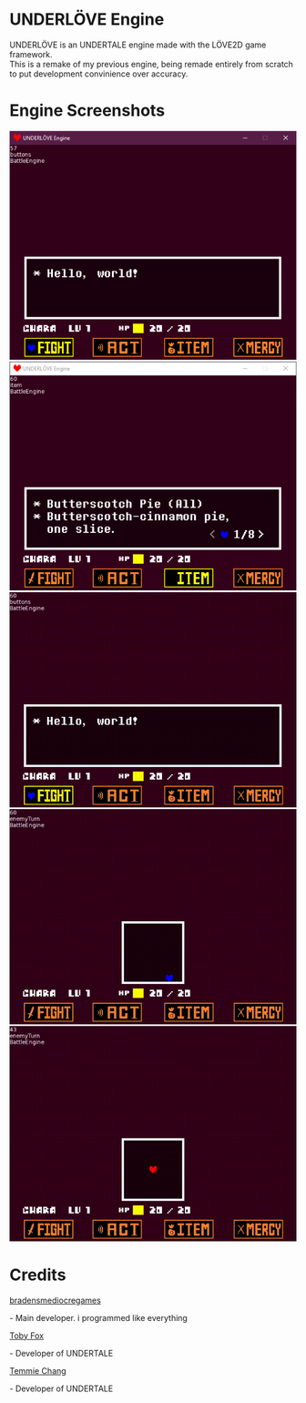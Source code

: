 # UNDERLÖVE Engine
<p>UNDERLÖVE is an UNDERTALE engine made with the LÖVE2D game framework.</br>This is a remake of my previous engine, being remade entirely from scratch to put development convinience over accuracy.</p>

# Engine Screenshots
!["9/16/24 screenshot - Menu."](./github/1.png "9/16/24 screenshot - Menu.")
!["9/16/24 screenshot - Items."](./github/2.png "9/16/24 screenshot - Items.")
!["9/16/24 recording - Red soul."](./github/3.gif "9/16/24 recording - Red soul.")
!["9/16/24 recording - Menu."](./github/4.gif "9/16/24 recording - Items.")
!["9/16/24 recording - Blue soul."](./github/5.gif "9/16/24 recording - Blue soul.")

# Credits
[bradensmediocregames](https://github.com/bradensMG/) <p> - Main developer. i programmed like everything</p>
[Toby Fox](https://x.com/tobyfox) <p> - Developer of UNDERTALE</p>
[Temmie Chang](https://x.com/tuyoki) <p> - Developer of UNDERTALE</p>